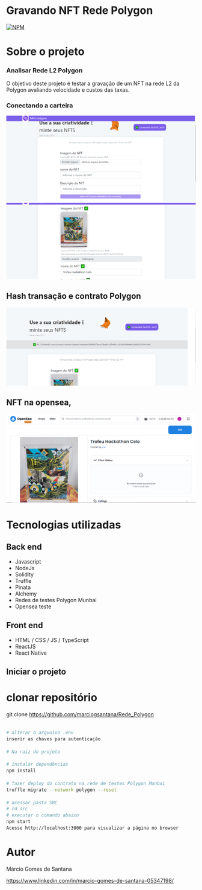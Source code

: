 # Gravando NFT Rede Polygon
[![NPM](https://img.shields.io/npm/l/react)](https://github.com/marciogsantana/Rede_Polygon/blob/main/LICENCE) 

# Sobre o projeto

### Analisar Rede L2 Polygon
O objetivo deste projeto é testar
a gravação de um NFT na rede L2 da Polygon
avaliando velocidade e custos das taxas.


### Conectando a carteira
![Front1](https://github.com/marciogsantana/imagens/blob/main/front_carteira_conectada.PNG) ![Front 2](https://github.com/marciogsantana/imagens/blob/main/front_nft.png)


## Hash transação e contrato Polygon
![Blockscout](https://github.com/marciogsantana/imagens/blob/main/hash_transacao.png) 


## NFT na opensea,
![Front1](https://github.com/marciogsantana/imagens/blob/main/nft_opensea.PNG) 


# Tecnologias utilizadas
## Back end
- Javascript
- NodeJs
- Solidity
- Truffle
- Pinata
- Alchemy
- Redes de testes Polygon Munbai
- Opensea teste
## Front end
- HTML / CSS / JS / TypeScript
- ReactJS
- React Native
## Iniciar o projeto

# clonar repositório
git clone https://github.com/marciogsantana/Rede_Polygon

```bash

# alterar o arqvuivo .env
inserir as chaves para autenticação

# Na raiz do projeto

# instalar dependências
npm install

# fazer deploy do contrato na rede de testes Polygon Munbai
truffle migrate --network polygon --reset

# acessar pasta SRC
# cd src
# executar o comando abaixo
npm start
Acesse http://localhost:3000 para visualizar a página no browser
```

# Autor

Márcio Gomes de Santana

https://www.linkedin.com/in/marcio-gomes-de-santana-05347198/

